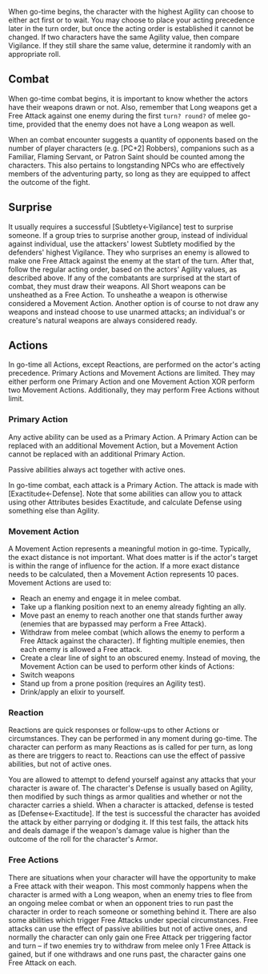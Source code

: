 When go-time begins, the character with the highest Agility can choose to either act first or to wait. You may choose to place your acting precedence later in the turn order, but once the acting order is established it cannot be changed. If two characters have the same Agility value, then compare Vigilance. If they still share the same value, determine it randomly with an appropriate roll.

## Combat
When go-time combat begins, it is important to know whether the actors have their weapons drawn or not. Also, remember that Long weapons get a Free Attack against one enemy during the first `turn? round?` of melee go-time, provided that the enemy does not have a Long weapon as well.

When an combat encounter suggests a quantity of opponents based on the number of player characters (e.g. \[PC+2\] Robbers), companions such as a Familiar, Flaming Servant, or Patron Saint should be counted among the characters. This also pertains to longstanding NPCs who are effectively members of the adventuring party, so long as they are equipped to affect the outcome of the fight.

## Surprise
It usually requires a successful \[Subtlety←Vigilance\] test to surprise someone. If a group tries to surprise another group, instead of individual against individual, use the attackers' lowest Subtlety modified by the defenders' highest Vigilance. They who surprises an enemy is allowed to make one Free Attack against the enemy at the start of the turn. After that, follow the regular acting order, based on the actors' Agility values, as described above. If any of the combatants are surprised at the start of combat, they must draw their weapons. All Short weapons can be unsheathed as a Free Action. To unsheathe a weapon is otherwise considered a Movement Action. Another option is of course to not draw any weapons and instead choose to use unarmed attacks; an individual's or creature's natural weapons are always considered ready.

## Actions
In go-time all Actions, except Reactions, are performed on the actor's acting precedence. Primary Actions and Movement Actions are limited. They may either perform one Primary Action and one Movement Action XOR perform two Movement Actions. Additionally, they may perform Free Actions without limit.
### Primary Action
Any active ability can be used as a Primary Action. A Primary Action can be replaced with an additional Movement Action, but a Movement Action cannot be replaced with an additional Primary Action.

Passive abilities always act together with active ones.

In go-time combat, each attack is a Primary Action. The attack is made with \[Exactitude←Defense\]. Note that some abilities can allow you to attack using other Attributes besides Exactitude, and calculate Defense using something else than Agility.
### Movement Action
A Movement Action represents a meaningful motion in go-time. Typically, the exact distance is not important. What does matter is if the actor's target is within the range of influence for the action. If a more exact distance needs to be calculated, then a Movement Action represents 10 paces. Movement Actions are used to:
* Reach an enemy and engage it in melee combat.
* Take up a flanking position next to an enemy already fighting an ally.
* Move past an enemy to reach another one that stands further away (enemies that are bypassed may perform a Free Attack).
* Withdraw from melee combat (which allows the enemy to perform a Free Attack against the character). If fighting multiple enemies, then each enemy is allowed a Free attack.
* Create a clear line of sight to an obscured enemy. Instead of moving, the Movement Action can be used to perform other kinds of Actions:
* Switch weapons
* Stand up from a prone position (requires an Agility test).
* Drink/apply an elixir to yourself.
### Reaction
Reactions are quick responses or follow-ups to other Actions or circumstances. They can be performed in any moment during go-time. The character can perform as many Reactions as is called for per turn, as long as there are triggers to react to. Reactions can use the effect of passive abilities, but not of active ones.

You are allowed to attempt to defend yourself against any attacks that your character is aware of. The character's Defense is usually based on Agility, then modified by such things as armor qualities and whether or not the character carries a shield. When a character is attacked, defense is tested as \[Defense←Exactitude\]. If the test is successful the character has avoided the attack by either parrying or dodging it. If this test fails, the attack hits and deals damage if the weapon's damage value is higher than the outcome of the roll for the character's Armor.

### Free Actions
There are situations when your character will have the opportunity to make a Free attack with their weapon. This most commonly happens when the character is armed with a Long weapon, when an enemy tries to flee from an ongoing melee combat or when an opponent tries to run past the character in order to reach someone or something behind it. There are also some abilities which trigger Free Attacks under special circumstances. Free attacks can use the effect of passive abilities but not of active ones, and normally the character can only gain one Free Attack per triggering factor and turn – if two enemies try to withdraw from melee only 1 Free Attack is gained, but if one withdraws and one runs past, the character gains one Free Attack on each.